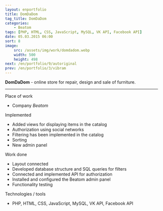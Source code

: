 ```yaml
---
layout: enportfolio
title: DomDaDom
tag_title: DomDaDom
categories:
    - Beatom
tags: [PHP, HTML, CSS, JavaScript, MySQL, VK API, Facebook API]
date: 05.03.2015 06:00
sort: 8
image: 
    src: /assets/img/work/domdadom.webp 
    width: 500
    height: 498
next: /en/portfolio/9/autoriginal
prev: /en/portfolio/3/vibram
---
```


**DomDaDom** - online store for repair, design and sale of furniture.

---

Place of work

* Company _Beatom_

Implemented

* Added views for displaying items in the catalog
* Authorization using social networks
* Filtering has been implemented in the catalog
* Sorting
* New admin panel

Work done

* Layout connected
* Developed database structure and SQL queries for filters
* Connected and implemented API for authorization
* Installed and configured the Beatom admin panel
* Functionality testing

Technologies / tools

* PHP, HTML, CSS, JavaScript, MySQL, VK API, Facebook API

